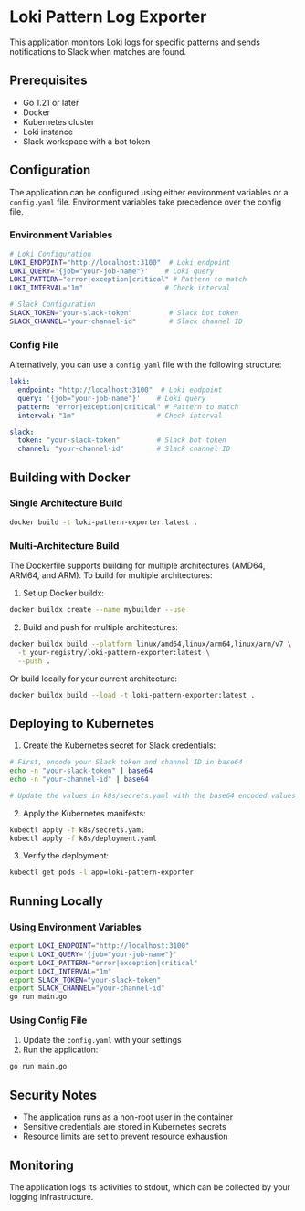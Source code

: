 # Loki Pattern Log Exporter

This application monitors Loki logs for specific patterns and sends notifications to Slack when matches are found.

## Prerequisites

- Go 1.21 or later
- Docker
- Kubernetes cluster
- Loki instance
- Slack workspace with a bot token

## Configuration

The application can be configured using either environment variables or a `config.yaml` file. Environment variables take precedence over the config file.

### Environment Variables

```bash
# Loki Configuration
LOKI_ENDPOINT="http://localhost:3100"  # Loki endpoint
LOKI_QUERY='{job="your-job-name"}'    # Loki query
LOKI_PATTERN="error|exception|critical" # Pattern to match
LOKI_INTERVAL="1m"                    # Check interval

# Slack Configuration
SLACK_TOKEN="your-slack-token"         # Slack bot token
SLACK_CHANNEL="your-channel-id"        # Slack channel ID
```

### Config File

Alternatively, you can use a `config.yaml` file with the following structure:

```yaml
loki:
  endpoint: "http://localhost:3100"  # Loki endpoint
  query: '{job="your-job-name"}'    # Loki query
  pattern: "error|exception|critical" # Pattern to match
  interval: "1m"                    # Check interval

slack:
  token: "your-slack-token"         # Slack bot token
  channel: "your-channel-id"        # Slack channel ID
```

## Building with Docker

### Single Architecture Build
```bash
docker build -t loki-pattern-exporter:latest .
```

### Multi-Architecture Build
The Dockerfile supports building for multiple architectures (AMD64, ARM64, and ARM). To build for multiple architectures:

1. Set up Docker buildx:
```bash
docker buildx create --name mybuilder --use
```

2. Build and push for multiple architectures:
```bash
docker buildx build --platform linux/amd64,linux/arm64,linux/arm/v7 \
  -t your-registry/loki-pattern-exporter:latest \
  --push .
```

Or build locally for your current architecture:
```bash
docker buildx build --load -t loki-pattern-exporter:latest .
```

## Deploying to Kubernetes

1. Create the Kubernetes secret for Slack credentials:
```bash
# First, encode your Slack token and channel ID in base64
echo -n "your-slack-token" | base64
echo -n "your-channel-id" | base64

# Update the values in k8s/secrets.yaml with the base64 encoded values
```

2. Apply the Kubernetes manifests:
```bash
kubectl apply -f k8s/secrets.yaml
kubectl apply -f k8s/deployment.yaml
```

3. Verify the deployment:
```bash
kubectl get pods -l app=loki-pattern-exporter
```

## Running Locally

### Using Environment Variables
```bash
export LOKI_ENDPOINT="http://localhost:3100"
export LOKI_QUERY='{job="your-job-name"}'
export LOKI_PATTERN="error|exception|critical"
export LOKI_INTERVAL="1m"
export SLACK_TOKEN="your-slack-token"
export SLACK_CHANNEL="your-channel-id"
go run main.go
```

### Using Config File
1. Update the `config.yaml` with your settings
2. Run the application:
```bash
go run main.go
```

## Security Notes

- The application runs as a non-root user in the container
- Sensitive credentials are stored in Kubernetes secrets
- Resource limits are set to prevent resource exhaustion

## Monitoring

The application logs its activities to stdout, which can be collected by your logging infrastructure. 